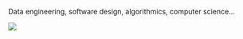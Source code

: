 Data engineering, software design, algorithmics, computer science...

<img src="http://madagascar.fr.dreamworks.com/images/uploads/characters/_1095/mort_hero.jpg">
